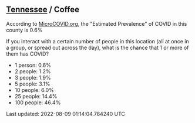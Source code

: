 
## [Tennessee](/united-states/tennessee) / Coffee

According to [MicroCOVID.org](http://microcovid.org),
the "Estimated Prevalence" of COVID in this county is 0.6%

If you interact with a certain number of people in this location
(all at once in a group, or spread out across the day), what is the chance that
1 or more of them has COVID?

- 1 person: 0.6%
- 2 people: 1.2%
- 3 people: 1.9%
- 5 people: 3.1%
- 10 people: 6.0%
- 25 people: 14.4%
- 100 people: 46.4%

Last updated: 2022-08-09 01:14:04.784240 UTC

